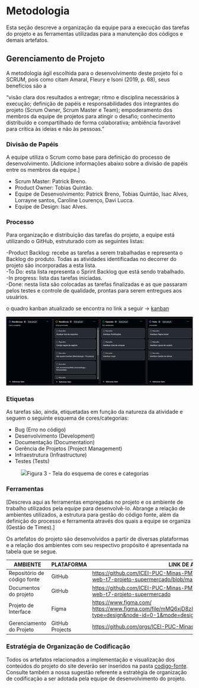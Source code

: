 
# Metodologia

Esta seção descreve a organização da equipe para a execução das tarefas do projeto e as ferramentas utilizadas para a manutenção dos códigos e demais artefatos.


## Gerenciamento de Projeto
A metodologia ágil escolhida para o desenvolvimento deste projeto foi o SCRUM, pois como citam Amaral, Fleury e Isoni (2019, p. 68), seus benefícios são a

“visão clara dos resultados a entregar; ritmo e disciplina necessários à execução; definição de papéis e responsabilidades dos integrantes do projeto (Scrum Owner, Scrum Master e Team); empoderamento dos membros da equipe de projetos para atingir o desafio; conhecimento distribuído e compartilhado de forma colaborativa; ambiência favorável para crítica às ideias e não às pessoas.”

### Divisão de Papéis

A equipe utiliza o Scrum como base para definição do processo de desenvolvimento.
[Adicione informações abaixo sobre a divisão de papéis entre os membros da equipe.]
- Scrum Master: Patrick Breno.
- Product Owner: Tobias Quintão.
- Equipe de Desenvolvimento: Patrick Breno, Tobias Quintão, Isac Alves, Lorrayne santos, Caroline Lourenço, Davi Lucca.
- Equipe de Design: Isac Alves.

### Processo
Para organização e distribuição das tarefas do projeto, a equipe está utilizando o GitHub, estruturado com as seguintes listas:

-Product Backlog: recebe as tarefas a serem trabalhadas e representa o Backlog do produto. Todas as atividades identificadas no decorrer do projeto são incorporadas a esta lista.<br>
-To Do: esta lista representa o Sprint Backlog que está sendo trabalhado.<br>
-In progress: lista das tarefas iniciadas.<br>
-Done: nesta lista são colocadas as tarefas finalizadas e as que passaram pelos testes e controle de qualidade, prontas para serem entregues aos usuários.

o quadro kanban atualizado se encontra no link a seguir -> [kanban](https://github.com/orgs/ICEI-PUC-Minas-PMV-ADS/projects/1000)

<img src="img/kanban.png" alt="quadro kanaban em 11/04">


### Etiquetas
<p>As tarefas são, ainda, etiquetadas em função da natureza da atividade e seguem o seguinte esquema de cores/categorias:</p>

<ul>
  <li>Bug (Erro no código)</li>
  <li>Desenvolvimento (Development)</li>
  <li>Documentação (Documentation)</li>
  <li>Gerência de Projetos (Project Management)</li>
  <li>Infraestrutura (Infrastructure)</li>
  <li>Testes (Tests)</li>
</ul>

<figure> 
  <img src="https://user-images.githubusercontent.com/100447878/164068979-9eed46e1-9b44-461e-ab88-c2388e6767a1.png"
    <figcaption>Figura 3 - Tela do esquema de cores e categorias</figcaption>
</figure> 
  
### Ferramentas

[Descreva aqui as ferramentas empregadas no projeto e os ambiente de trabalho utilizados pela  equipe para desenvolvê-lo. Abrange a relação de ambientes utilizados, a estrutura para gestão do código fonte, além da definição do processo e ferramenta através dos quais a equipe se organiza (Gestão de Times).]

Os artefatos do projeto são desenvolvidos a partir de diversas plataformas e a relação dos ambientes com seu respectivo propósito é apresentada na tabela que se segue.

| AMBIENTE                            | PLATAFORMA                         | LINK DE ACESSO                         |
|-------------------------------------|------------------------------------|----------------------------------------|
| Repositório de código fonte         | GitHub                             | https://github.com/ICEI-PUC-Minas-PMV-ADS/pmv-ads-2024-1-e1-proj-web-t7-projeto-supermercado/blob/main/codigo-fonte/README.md
| Documentos do projeto               | GitHub                             | https://github.com/ICEI-PUC-Minas-PMV-ADS/pmv-ads-2024-1-e1-proj-web-t7-projeto-supermercado                            |
| Projeto de Interface                | Figma                              | https://www.figma.com/ https://www.figma.com/file/mMQ6xjD8z8HkEmKKonzp6p/prototipo(rascunho)?type=design&node-id=0-1&mode=design&t=Ly8slrBUbDZAGzZA-0                |
| Gerenciamento do Projeto            | GitHub Projects                    | https://github.com/orgs/ICEI-PUC-Minas-PMV-ADS/projects/1000 |



### Estratégia de Organização de Codificação 

Todos os artefatos relacionados a implementação e visualização dos conteúdos do projeto do site deverão ser inseridos na pasta [codigo-fonte](http://https://github.com/ICEI-PUC-Minas-PMV-ADS/WebApplicationProject-Template-v2/tree/main/codigo-fonte). Consulte também a nossa sugestão referente a estratégia de organização de codificação a ser adotada pela equipe de desenvolvimento do projeto.
